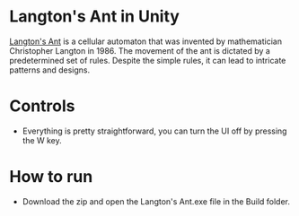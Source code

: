 
# Langton's Ant in Unity

[Langton's Ant](https://choosealicense.com/licenses/mit/) is a cellular automaton that was invented by mathematician Christopher Langton in 1986. The movement of the ant is dictated by a predetermined set of rules. Despite the simple rules, it can lead to intricate patterns and designs.





##
# Controls 
- Everything is pretty straightforward, you can turn the UI off by pressing the W key.
 ##
# How to run
- Download the zip and open the Langton's Ant.exe file in the Build folder.
